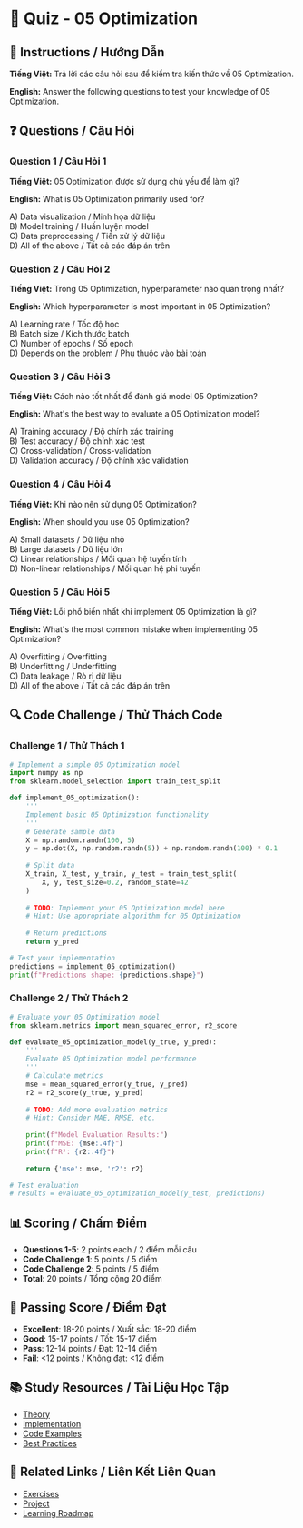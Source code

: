 # 🧠 Quiz - 05 Optimization

## 📝 Instructions / Hướng Dẫn

**Tiếng Việt:** Trả lời các câu hỏi sau để kiểm tra kiến thức về 05 Optimization.

**English:** Answer the following questions to test your knowledge of 05 Optimization.

## ❓ Questions / Câu Hỏi

### Question 1 / Câu Hỏi 1
**Tiếng Việt:** 05 Optimization được sử dụng chủ yếu để làm gì?

**English:** What is 05 Optimization primarily used for?

A) Data visualization / Minh họa dữ liệu  
B) Model training / Huấn luyện model  
C) Data preprocessing / Tiền xử lý dữ liệu  
D) All of the above / Tất cả các đáp án trên

### Question 2 / Câu Hỏi 2
**Tiếng Việt:** Trong 05 Optimization, hyperparameter nào quan trọng nhất?

**English:** Which hyperparameter is most important in 05 Optimization?

A) Learning rate / Tốc độ học  
B) Batch size / Kích thước batch  
C) Number of epochs / Số epoch  
D) Depends on the problem / Phụ thuộc vào bài toán

### Question 3 / Câu Hỏi 3
**Tiếng Việt:** Cách nào tốt nhất để đánh giá model 05 Optimization?

**English:** What's the best way to evaluate a 05 Optimization model?

A) Training accuracy / Độ chính xác training  
B) Test accuracy / Độ chính xác test  
C) Cross-validation / Cross-validation  
D) Validation accuracy / Độ chính xác validation

### Question 4 / Câu Hỏi 4
**Tiếng Việt:** Khi nào nên sử dụng 05 Optimization?

**English:** When should you use 05 Optimization?

A) Small datasets / Dữ liệu nhỏ  
B) Large datasets / Dữ liệu lớn  
C) Linear relationships / Mối quan hệ tuyến tính  
D) Non-linear relationships / Mối quan hệ phi tuyến

### Question 5 / Câu Hỏi 5
**Tiếng Việt:** Lỗi phổ biến nhất khi implement 05 Optimization là gì?

**English:** What's the most common mistake when implementing 05 Optimization?

A) Overfitting / Overfitting  
B) Underfitting / Underfitting  
C) Data leakage / Rò rỉ dữ liệu  
D) All of the above / Tất cả các đáp án trên

## 🔍 Code Challenge / Thử Thách Code

### Challenge 1 / Thử Thách 1
```python
# Implement a simple 05 Optimization model
import numpy as np
from sklearn.model_selection import train_test_split

def implement_05_optimization():
    '''
    Implement basic 05 Optimization functionality
    '''
    # Generate sample data
    X = np.random.randn(100, 5)
    y = np.dot(X, np.random.randn(5)) + np.random.randn(100) * 0.1
    
    # Split data
    X_train, X_test, y_train, y_test = train_test_split(
        X, y, test_size=0.2, random_state=42
    )
    
    # TODO: Implement your 05 Optimization model here
    # Hint: Use appropriate algorithm for 05 Optimization
    
    # Return predictions
    return y_pred

# Test your implementation
predictions = implement_05_optimization()
print(f"Predictions shape: {predictions.shape}")
```

### Challenge 2 / Thử Thách 2
```python
# Evaluate your 05 Optimization model
from sklearn.metrics import mean_squared_error, r2_score

def evaluate_05_optimization_model(y_true, y_pred):
    '''
    Evaluate 05 Optimization model performance
    '''
    # Calculate metrics
    mse = mean_squared_error(y_true, y_pred)
    r2 = r2_score(y_true, y_pred)
    
    # TODO: Add more evaluation metrics
    # Hint: Consider MAE, RMSE, etc.
    
    print(f"Model Evaluation Results:")
    print(f"MSE: {mse:.4f}")
    print(f"R²: {r2:.4f}")
    
    return {'mse': mse, 'r2': r2}

# Test evaluation
# results = evaluate_05_optimization_model(y_test, predictions)
```

## 📊 Scoring / Chấm Điểm

- **Questions 1-5**: 2 points each / 2 điểm mỗi câu
- **Code Challenge 1**: 5 points / 5 điểm
- **Code Challenge 2**: 5 points / 5 điểm
- **Total**: 20 points / Tổng cộng 20 điểm

## 🎯 Passing Score / Điểm Đạt

- **Excellent**: 18-20 points / Xuất sắc: 18-20 điểm
- **Good**: 15-17 points / Tốt: 15-17 điểm  
- **Pass**: 12-14 points / Đạt: 12-14 điểm
- **Fail**: <12 points / Không đạt: <12 điểm

## 📚 Study Resources / Tài Liệu Học Tập

- [Theory](./THEORY_05_optimization.md)
- [Implementation](./IMPLEMENTATION_05_optimization.md)
- [Code Examples](./CODE_EXAMPLES_05_optimization.md)
- [Best Practices](./BEST_PRACTICES_05_optimization.md)

## 🔗 Related Links / Liên Kết Liên Quan

- [Exercises](./EXERCISES_05_optimization.md)
- [Project](./PROJECT_05_optimization.md)
- [Learning Roadmap](./LEARNING_ROADMAP_05_optimization.md)

